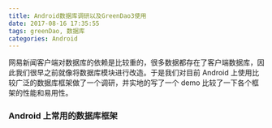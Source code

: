 ```yaml
---
title: Android数据库调研以及GreenDao3使用
date: 2017-08-16 17:35:55
tags: greenDao, 数据库
categories: Android
---
```

网易新闻客户端对数据库的依赖是比较重的，很多数据都存在了客户端数据库，因此我们很早之前就像将数据库模块进行改造。于是我们对目前 Android 上使用比较广泛的数据库框架做了一个调研，并实地的写了一个 demo 比较了一下各个框架的性能和易用性。
### Android 上常用的数据库框架
